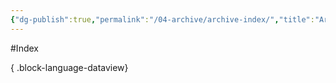```yaml
---
{"dg-publish":true,"permalink":"/04-archive/archive-index/","title":"Archive - Index","pinned":true}
---
```



#Index


{ .block-language-dataview}
